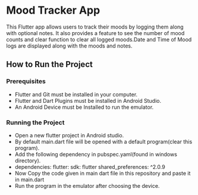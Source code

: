 # Mood Tracker App

This Flutter app allows users to track their moods by logging them along with optional notes. It also provides a feature to see the number of mood counts and clear function to clear all logged moods.Date and Time of Mood logs are displayed along with the moods and notes.

## How to Run the Project

### Prerequisites
- Flutter and Git must be installed in your computer.
- Flutter and Dart Plugins must be installed in Android Studio.
- An Android Device must be Installed to run the emulator.

### Running the Project
- Open a new flutter project in Android studio.
- By default main.dart file will be opened with a default program(clear this program).
- Add the following dependency in pubspec.yaml(found in windows directory).
- dependencies:
  flutter:
    sdk: flutter
  shared_preferences: ^2.0.9
- Now Copy the code given in main dart file in this repository and paste it in main.dart
- Run the program in the emulator after choosing the device.
  

